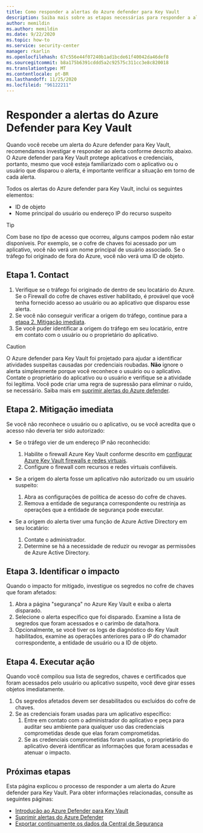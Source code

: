 ```yaml
---
title: Como responder a alertas do Azure defender para Key Vault
description: Saiba mais sobre as etapas necessárias para responder a alertas do Azure defender para Key Vault.
author: memildin
ms.author: memildin
ms.date: 9/22/2020
ms.topic: how-to
ms.service: security-center
manager: rkarlin
ms.openlocfilehash: 67c556e44f07240b1ad1bcde61f40042da46def8
ms.sourcegitcommit: b8a175b6391cddd5a2c92575c311cc3e8c820018
ms.translationtype: MT
ms.contentlocale: pt-BR
ms.lasthandoff: 11/25/2020
ms.locfileid: "96122211"
---
```

# <a name="respond-to-azure-defender-for-key-vault-alerts"></a>Responder a alertas do Azure Defender para Key Vault
Quando você recebe um alerta do Azure defender para Key Vault, recomendamos investigar e responder ao alerta conforme descrito abaixo. O Azure defender para Key Vault protege aplicativos e credenciais, portanto, mesmo que você esteja familiarizado com o aplicativo ou o usuário que disparou o alerta, é importante verificar a situação em torno de cada alerta.  

Todos os alertas do Azure defender para Key Vault, inclui os seguintes elementos:

- ID de objeto
- Nome principal do usuário ou endereço IP do recurso suspeito

> [!TIP]
> Com base no *tipo* de acesso que ocorreu, alguns campos podem não estar disponíveis. Por exemplo, se o cofre de chaves foi acessado por um aplicativo, você não verá um nome principal de usuário associado. Se o tráfego foi originado de fora do Azure, você não verá uma ID de objeto.

## <a name="step-1-contact"></a>Etapa 1. Contact

1. Verifique se o tráfego foi originado de dentro de seu locatário do Azure. Se o Firewall do cofre de chaves estiver habilitado, é provável que você tenha fornecido acesso ao usuário ou ao aplicativo que disparou esse alerta.
1. Se você não conseguir verificar a origem do tráfego, continue para a [etapa 2. Mitigação imediata](#step-2-immediate-mitigation).
1. Se você puder identificar a origem do tráfego em seu locatário, entre em contato com o usuário ou o proprietário do aplicativo. 

> [!CAUTION]
> O Azure defender para Key Vault foi projetado para ajudar a identificar atividades suspeitas causadas por credenciais roubadas. **Não** ignore o alerta simplesmente porque você reconhece o usuário ou o aplicativo. Contate o proprietário do aplicativo ou o usuário e verifique se a atividade foi legítima. Você pode criar uma regra de supressão para eliminar o ruído, se necessário. Saiba mais em [suprimir alertas do Azure defender](alerts-suppression-rules.md).


## <a name="step-2-immediate-mitigation"></a>Etapa 2. Mitigação imediata 
Se você não reconhece o usuário ou o aplicativo, ou se você acredita que o acesso não deveria ter sido autorizado:

- Se o tráfego vier de um endereço IP não reconhecido:
    1. Habilite o firewall Azure Key Vault conforme descrito em [configurar Azure Key Vault firewalls e redes virtuais](../key-vault/general/network-security.md).
    1. Configure o firewall com recursos e redes virtuais confiáveis.

- Se a origem do alerta fosse um aplicativo não autorizado ou um usuário suspeito:
    1. Abra as configurações de política de acesso do cofre de chaves.
    1. Remova a entidade de segurança correspondente ou restrinja as operações que a entidade de segurança pode executar.  

- Se a origem do alerta tiver uma função de Azure Active Directory em seu locatário:
    1. Contate o administrador.
    1. Determine se há a necessidade de reduzir ou revogar as permissões de Azure Active Directory.

## <a name="step-3-identify-impact"></a>Etapa 3. Identificar o impacto 
Quando o impacto for mitigado, investigue os segredos no cofre de chaves que foram afetados:
1. Abra a página "segurança" no Azure Key Vault e exiba o alerta disparado.
1. Selecione o alerta específico que foi disparado.
    Examine a lista de segredos que foram acessados e o carimbo de data/hora.
1. Opcionalmente, se você tiver os logs de diagnóstico do Key Vault habilitados, examine as operações anteriores para o IP do chamador correspondente, a entidade de usuário ou a ID de objeto.  

## <a name="step-4-take-action"></a>Etapa 4. Executar ação 
Quando você compilou sua lista de segredos, chaves e certificados que foram acessados pelo usuário ou aplicativo suspeito, você deve girar esses objetos imediatamente.

1. Os segredos afetados devem ser desabilitados ou excluídos do cofre de chaves.
1. Se as credenciais foram usadas para um aplicativo específico:
    1. Entre em contato com o administrador do aplicativo e peça para auditar seu ambiente para qualquer uso das credenciais comprometidas desde que elas foram comprometidas.
    1. Se as credenciais comprometidas foram usadas, o proprietário do aplicativo deverá identificar as informações que foram acessadas e atenuar o impacto.


## <a name="next-steps"></a>Próximas etapas

Esta página explicou o processo de responder a um alerta do Azure defender para Key Vault. Para obter informações relacionadas, consulte as seguintes páginas:

- [Introdução ao Azure Defender para Key Vault](defender-for-key-vault-introduction.md)
- [Suprimir alertas do Azure Defender](alerts-suppression-rules.md)
- [Exportar continuamente os dados da Central de Segurança](continuous-export.md)